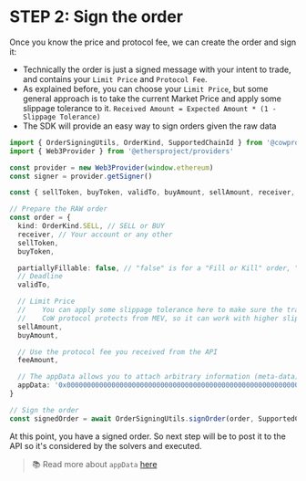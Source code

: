 # STEP 2: Sign the order

Once you know the price and protocol fee, we can create the order and sign it:

* Technically the order is just a signed message with your intent to trade, and contains your `Limit Price` and `Protocol Fee`.
* As explained before, you can choose your `Limit Price`, but some general approach is to take the current Market Price and apply some slippage tolerance to it. `Received Amount = Expected Amount * (1 - Slippage Tolerance)`
* The SDK will provide an easy way to sign orders given the raw data

```typescript
import { OrderSigningUtils, OrderKind, SupportedChainId } from '@cowprotocol/cow-sdk'
import { Web3Provider } from '@ethersproject/providers'

const provider = new Web3Provider(window.ethereum)
const signer = provider.getSigner()

const { sellToken, buyToken, validTo, buyAmount, sellAmount, receiver, feeAmount } = quoteResponse.quote

// Prepare the RAW order
const order = {
  kind: OrderKind.SELL, // SELL or BUY  
  receiver, // Your account or any other
  sellToken,
  buyToken,

  partiallyFillable: false, // "false" is for a "Fill or Kill" order, "true" for allowing "Partial execution" which is not supported yet
  // Deadline
  validTo,

  // Limit Price
  //    You can apply some slippage tolerance here to make sure the trade is executed. 
  //    CoW protocol protects from MEV, so it can work with higher slippages
  sellAmount,
  buyAmount, 

  // Use the protocol fee you received from the API
  feeAmount,

  // The appData allows you to attach arbitrary information (meta-data) to the order. Its explained in their own section. For now, you can use this 0x0 value
  appData: '0x0000000000000000000000000000000000000000000000000000000000000000'
}

// Sign the order
const signedOrder = await OrderSigningUtils.signOrder(order, SupportedChainId.MAINNET, signer)
```

At this point, you have a signed order. So next step will be to post it to the API so it's considered by the solvers and executed.

> 📚 Read more about `appData` [here](https://github.com/cowprotocol/app-data)